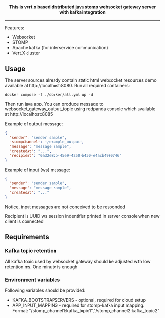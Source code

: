 <h4 align="center">
This is vert.x based distributed java stomp websocket gateway server with kafka integration</h4>

---

Features:

* Websocket
* STOMP
* Apache kafka (for interservice communication)
* Vert.X cluster

## Usage

The server sources already contain static html websocket resources demo available at http://localhost:8080.
Run all required containers:

```shell
docker compose -f ./docker/all.yml up -d
```

Then run java app. You can produce message to websocket_gateway_output_topic using redpanda console which available at http://localhost:8085

Example of output message:

```json
{
  "sender": "sender sample",
  "stompChannel": "/example_output",
  "message": "message sample",
  "createdAt": "...",
  "recipient": "0a32e82b-45e9-4250-b430-e4acb4980746"
}
```

Example of input (ws) message:

```json
{
  "sender": "sender sample",
  "message": "message sample",
  "createdAt": "..."
}
```

Notice, input messages are not conceived to be responded

Recipient is UUID ws session indentifier printed in server console when new client is connected

## Requirements

### Kafka topic retention
All kafka topic used by websocket gateway should be adjusted with low retention.ms. One minute is enough

### Environment variables
Following variables should be provided:
- KAFKA_BOOTSTRAPSERVERS - optional, required for cloud setup
- APP_INPUT_MAPPING - required for stomp-kafka input mapping. Format: "/stomp_channel1:kafka_topic1","/stomp_channel2:kafka_topic2"
